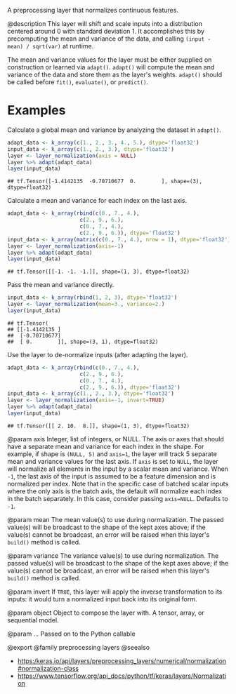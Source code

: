 A preprocessing layer that normalizes continuous features.

@description
This layer will shift and scale inputs into a distribution centered around
0 with standard deviation 1. It accomplishes this by precomputing the mean
and variance of the data, and calling `(input - mean) / sqrt(var)` at
runtime.

The mean and variance values for the layer must be either supplied on
construction or learned via `adapt()`. `adapt()` will compute the mean and
variance of the data and store them as the layer's weights. `adapt()` should
be called before `fit()`, `evaluate()`, or `predict()`.

# Examples
Calculate a global mean and variance by analyzing the dataset in `adapt()`.


```r
adapt_data <- k_array(c(1., 2., 3., 4., 5.), dtype='float32')
input_data <- k_array(c(1., 2., 3.), dtype='float32')
layer <- layer_normalization(axis = NULL)
layer %>% adapt(adapt_data)
layer(input_data)
```

```
## tf.Tensor([-1.4142135  -0.70710677  0.        ], shape=(3), dtype=float32)
```

Calculate a mean and variance for each index on the last axis.


```r
adapt_data <- k_array(rbind(c(0., 7., 4.),
                       c(2., 9., 6.),
                       c(0., 7., 4.),
                       c(2., 9., 6.)), dtype='float32')
input_data <- k_array(matrix(c(0., 7., 4.), nrow = 1), dtype='float32')
layer <- layer_normalization(axis=-1)
layer %>% adapt(adapt_data)
layer(input_data)
```

```
## tf.Tensor([[-1. -1. -1.]], shape=(1, 3), dtype=float32)
```

Pass the mean and variance directly.


```r
input_data <- k_array(rbind(1, 2, 3), dtype='float32')
layer <- layer_normalization(mean=3., variance=2.)
layer(input_data)
```

```
## tf.Tensor(
## [[-1.4142135 ]
##  [-0.70710677]
##  [ 0.        ]], shape=(3, 1), dtype=float32)
```

Use the layer to de-normalize inputs (after adapting the layer).


```r
adapt_data <- k_array(rbind(c(0., 7., 4.),
                       c(2., 9., 6.),
                       c(0., 7., 4.),
                       c(2., 9., 6.)), dtype='float32')
input_data <- k_array(c(1., 2., 3.), dtype='float32')
layer <- layer_normalization(axis=-1, invert=TRUE)
layer %>% adapt(adapt_data)
layer(input_data)
```

```
## tf.Tensor([[ 2. 10.  8.]], shape=(1, 3), dtype=float32)
```

@param axis
Integer, list of integers, or NULL. The axis or axes that should
have a separate mean and variance for each index in the shape.
For example, if shape is `(NULL, 5)` and `axis=1`, the layer will
track 5 separate mean and variance values for the last axis.
If `axis` is set to `NULL`, the layer will normalize
all elements in the input by a scalar mean and variance.
When `-1`, the last axis of the input is assumed to be a
feature dimension and is normalized per index.
Note that in the specific case of batched scalar inputs where
the only axis is the batch axis, the default will normalize
each index in the batch separately.
In this case, consider passing `axis=NULL`. Defaults to `-1`.

@param mean
The mean value(s) to use during normalization. The passed value(s)
will be broadcast to the shape of the kept axes above;
if the value(s) cannot be broadcast, an error will be raised when
this layer's `build()` method is called.

@param variance
The variance value(s) to use during normalization. The passed
value(s) will be broadcast to the shape of the kept axes above;
if the value(s) cannot be broadcast, an error will be raised when
this layer's `build()` method is called.

@param invert
If `TRUE`, this layer will apply the inverse transformation
to its inputs: it would turn a normalized input back into its
original form.

@param object
Object to compose the layer with. A tensor, array, or sequential model.

@param ...
Passed on to the Python callable

@export
@family preprocessing layers
@seealso
+ <https:/keras.io/api/layers/preprocessing_layers/numerical/normalization#normalization-class>
+ <https://www.tensorflow.org/api_docs/python/tf/keras/layers/Normalization>

